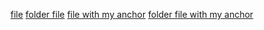 [file](./file.md)
[folder file](./folder/folderfile.md)
[file with my anchor](./file.md#my-anchor)
[folder file with my anchor](./folder/folderfile.md#my-anchor)
